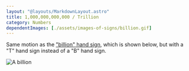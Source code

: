 ```yaml
---
layout: "@layouts/MarkdownLayout.astro"
title: 1,000,000,000,000 / Trillion
category: Numbers
dependentImages: [./assets/images-of-signs/billion.gif]
---
```


Same motion as the ["billion" hand sign](./billion), which is shown below,
but with a "T" hand sign instead of a "B" hand sign.

![A billion](@signs/billion.gif)
